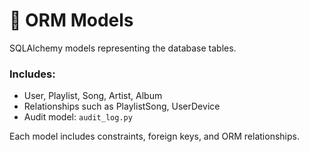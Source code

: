 # 📁 ORM Models

SQLAlchemy models representing the database tables.

### Includes:
- User, Playlist, Song, Artist, Album
- Relationships such as PlaylistSong, UserDevice
- Audit model: `audit_log.py`

Each model includes constraints, foreign keys, and ORM relationships.
